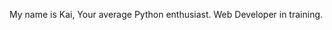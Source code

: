 My name is Kai, Your average Python enthusiast. Web Developer in training.

<!---
Kai8a/Kai8a is a ✨ special ✨ repository because its `README.md` (this file) appears on your GitHub profile.
You can click the Preview link to take a look at your changes.
--->
